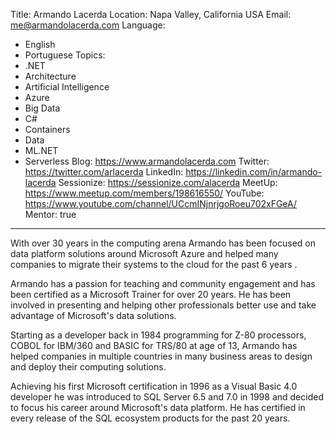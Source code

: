 Title: Armando Lacerda
Location: Napa Valley, California USA
Email: me@armandolacerda.com
Language:
  - English
  - Portuguese
Topics:
  - .NET
  - Architecture
  - Artificial Intelligence
  - Azure
  - Big Data
  - C#
  - Containers
  - Data
  - ML.NET
  - Serverless
Blog: https://www.armandolacerda.com
Twitter: https://twitter.com/arlacerda
LinkedIn: https://linkedin.com/in/armando-lacerda
Sessionize: https://sessionize.com/alacerda
MeetUp: https://www.meetup.com/members/198616550/
YouTube: https://www.youtube.com/channel/UCcmINjnrjgoRoeu702xFGeA/
Mentor: true
---
With over 30 years in the computing arena Armando has been focused on data platform solutions around Microsoft Azure and helped many companies to migrate their systems to the cloud for the past 6 years . 

Armando has a passion for teaching and community engagement and has been certified as a Microsoft Trainer for over 20 years. He has been involved in presenting and helping other professionals better use and take advantage of Microsoft's data solutions. 

Starting as a developer back in 1984 programming for Z-80 processors, COBOL for IBM/360 and BASIC for TRS/80 at age of 13, Armando has helped companies in multiple countries in many business areas to design and deploy their computing solutions. 

Achieving his first Microsoft certification in 1996 as a Visual Basic 4.0 developer he was introduced to SQL Server 6.5 and 7.0 in 1998 and decided to focus his career around Microsoft's data platform. He has certified in every release of the SQL ecosystem products for the past 20 years.

